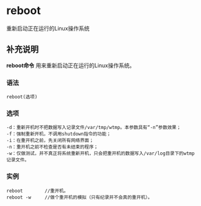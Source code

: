 reboot
===

重新启动正在运行的Linux操作系统

## 补充说明

**reboot命令** 用来重新启动正在运行的Linux操作系统。

### 语法  

```shell
reboot(选项)
```

### 选项  

```shell
-d：重新开机时不把数据写入记录文件/var/tmp/wtmp。本参数具有“-n”参数效果；
-f：强制重新开机，不调用shutdown指令的功能；
-i：在重开机之前，先关闭所有网络界面；
-n：重开机之前不检查是否有未结束的程序；
-w：仅做测试，并不真正将系统重新开机，只会把重开机的数据写入/var/log目录下的wtmp记录文件。
```

### 实例  

```shell
reboot        //重开机。
reboot -w     //做个重开机的模拟（只有纪录并不会真的重开机）。
```


<!-- Linux命令行搜索引擎：https://jaywcjlove.github.io/linux-command/ -->